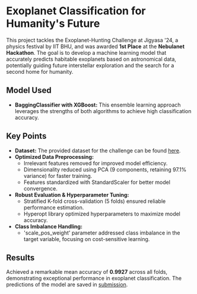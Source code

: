 # Exoplanet Classification for Humanity's Future
This project tackles the Exoplanet-Hunting Challenge at Jigyasa '24, a physics festival by IIT BHU, and was awarded **1st Place** at the **Nebulanet Hackathon**.
The goal is to develop a machine learning model that accurately predicts habitable exoplanets based on astronomical data, potentially guiding future interstellar exploration and the search for a second home for humanity.
## Model Used

* **BaggingClassifier with XGBoost:** This ensemble learning approach leverages the strengths of both algorithms to achieve high classification accuracy.

## Key Points

* **Dataset:** The provided dataset for the challenge can be found [here](https://www.kaggle.com/competitions/exoplanet-hunting/data).
* **Optimized Data Preprocessing:**
  * Irrelevant features removed for improved model efficiency.
  * Dimensionality reduced using PCA (9 components, retaining 97.1% variance) for faster training.
  * Features standardized with StandardScaler for better model convergence.
* **Robust Evaluation & Hyperparameter Tuning:**
  * Stratified K-fold cross-validation (5 folds) ensured reliable performance estimation.
  * Hyperopt library optimized hyperparameters to maximize model accuracy.
* **Class Imbalance Handling:**
  * 'scale_pos_weight' parameter addressed class imbalance in the target variable, focusing on cost-sensitive learning.


## Results

Achieved a remarkable mean accuracy of **0.9927** across all folds, demonstrating exceptional performance in exoplanet classification. The predictions of the model are saved in [submission](https://github.com/Dream-Falls/Nebulanet/blob/main/submission.csv).
